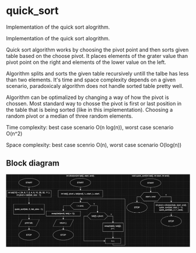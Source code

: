 # quick_sort

Implementation of the quick sort alogrithm.

Implementation of the quick sort alogrithm.

Quick sort algorithm works by choosing the pivot point and then sorts given table based on the choose pivot. It places elements of the grater value than pivot point on the right and elements of the lower value on the left.

Algorithm splits and sorts the given table recursively untill the talbe has less than two elements. It's time and space complexity depends on a given scenario, paradoxicaly algorithm does not handle sorted table pretty well.

Algorithm can be optimalized by changing a way of how the pivot is chossen. Most standard way to chosse the pivot is first or last position in the table that is being sorted (like in this implementation).
Choosing a random pivot or a median of three random elements.

Time complexity: best case scenario O(n log(n)), worst case scenario O(n^2)

Space complexity: best case scenrio O(n), worst case scenario O(log(n))

## Block diagram

![quick sort algorithm block diagram](../../images/quick_sort.png)
